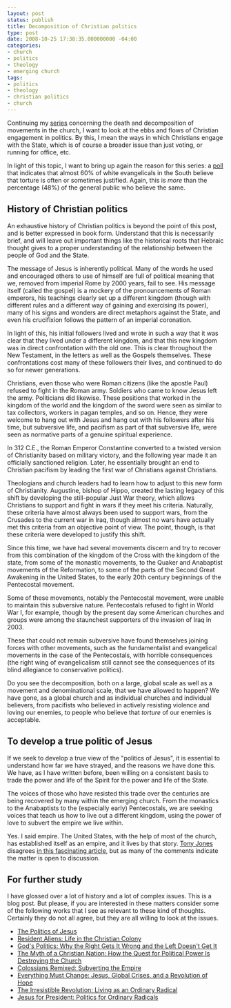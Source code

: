 ```yaml
---
layout: post
status: publish
title: Decomposition of Christian politics
type: post
date: 2008-10-25 17:38:35.000000000 -04:00
categories:
- church
- politics
- theology
- emerging church
tags:
- politics
- theology
- christian politics
- church
---
```

Continuing my <a href="http://jonathanstegall.com/2008/09/17/how-movements-decompose/">series</a> concerning the death and decomposition of movements in the church, I want to look at the ebbs and flows of Christian engagement in politics. By this, I mean the ways in which Christians engage with the State, which is of course a broader issue than just voting, or running for office, etc.

In light of this topic, I want to bring up again the reason for this series: a <a href="http://blog.faithinpubliclife.org/upload/2008/09/FPL%20Mercer%20Torture%20Poll%20Memo%20Final-no%20embargo.pdf">poll</a> that indicates that almost 60% of white evangelicals in the South believe that torture is often or sometimes justified. Again, this is <em>more</em> than the percentage (48%) of the general public who believe the same.
<h2>History of Christian politics</h2>
An exhaustive history of Christian politics is beyond the point of this post, and is better expressed in book form. Understand that this is necessarily brief, and will leave out important things like the historical roots that Hebraic thought gives to a proper understanding of the relationship between the people of God and the State.

The message of Jesus is inherently political. Many of the words he used and encouraged others to use of himself are full of political meaning that we, removed from imperial Rome by 2000 years, fail to see. His message itself (called the gospel) is a mockery of the pronouncements of Roman emperors, his teachings clearly set up a different kingdom (though with different rules and a different way of gaining and exercising its power), many of his signs and wonders are direct metaphors against the State, and even his crucifixion follows the pattern of an imperial coronation.

In light of this, his initial followers lived and wrote in such a way that it was clear that they lived under a different kingdom, and that this new kingdom was in direct confrontation with the old one. This is clear throughout the New Testament, in the letters as well as the Gospels themselves. These confrontations cost many of these followers their lives, and continued to do so for newer generations.

Christians, even those who were Roman citizens (like the apostle Paul) refused to fight in the Roman army. Soldiers who came to know Jesus left the army. Politicians did likewise. These positions that worked in the kingdom of the world and the kingdom of the sword were seen as similar to tax collectors, workers in pagan temples, and so on. Hence, they were welcome to hang out with Jesus and hang out with his followers after his time, but subversive life, and pacifism as part of that subversive life, were seen as normative parts of a genuine spiritual experience.

In 312 C.E., the Roman Emperor Constantine converted to a twisted version of Christianity based on military victory, and the following year made it an officially sanctioned religion. Later, he essentially brought an end to Christian pacifism by leading the first war of Christians against Christians.

Theologians and church leaders had to learn how to adjust to this new form of Christianity. Augustine, bishop of Hippo, created the lasting legacy of this shift by developing the still-popular Just War theory, which allows Christians to support and fight in wars if they meet his criteria. Naturally, these criteria have almost always been used to support wars, from the Crusades to the current war in Iraq, though almost no wars have actually met this criteria from an objective point of view. The point, though, is that these criteria were developed to justify this shift.

Since this time, we have had several movements discern and try to recover from this combination of the kingdom of the Cross with the kingdom of the state, from some of the monastic movements, to the Quaker and Anabaptist movements of the Reformation, to some of the parts of the Second Great Awakening in the United States, to the early 20th century beginnings of the Pentecostal movement.

Some of these movements, notably the Pentecostal movement, were unable to maintain this subversive nature. Pentecostals refused to fight in World War I, for example, though by the present day some American churches and groups were among the staunchest supporters of the invasion of Iraq in 2003.

These that could not remain subversive have found themselves joining forces with other movements, such as the fundamentalist and evangelical movements in the case of the Pentecostals, with horrible consequences (the right wing of evangelicalism still cannot see the consequences of its blind allegiance to conservative politics).

Do you see the decomposition, both on a large, global scale as well as a movement and denominational scale, that we have allowed to happen? We have gone, as a global church and as individual churches and individual believers, from pacifists who believed in actively resisting violence and loving our enemies, to people who believe that <em>torture</em> of our enemies is acceptable.
<h2>To develop a true politic of Jesus</h2>
If we seek to develop a true view of the "politics of Jesus", it is essential to understand how far we have strayed, and the reasons we have done this. We have, as I have written before, been willing on a consistent basis to trade the power and life of the Spirit for the power and life of the State.

The voices of those who have resisted this trade over the centuries are being recovered by many within the emerging church. From the monastics to the Anabaptists to the (especially early) Pentecostals, we are seeking voices that teach us how to live out a different kingdom, using the power of love to subvert the empire we live within.

Yes. I said empire. The United States, with the help of most of the church, has established itself as an empire, and it lives by that story. <a href="http://tony.net/">Tony Jones</a> disagrees <a href="http://tonyj.net/2008/10/13/the-waning-days/">in this fascinating article</a>, but as many of the comments indicate the matter is open to discussion.
<h2>For further study</h2>
I have glossed over a lot of history and a lot of complex issues. This is a blog post. But please, if you are interested in these matters consider some of the following works that I see as relevant to these kind of thoughts. Certainly they do not all agree, but they are all willing to look at the issues.
<ul>
<li><a href="http://www.amazon.com/gp/product/0802807348?ie=UTF8&amp;tag=jonathanstega-20&amp;linkCode=as2&amp;camp=1789&amp;creative=390957&amp;creativeASIN=0802807348">The Politics of Jesus</a></li>
<li><a href="http://www.amazon.com/gp/product/0687361591?ie=UTF8&amp;tag=jonathanstega-20&amp;linkCode=as2&amp;camp=1789&amp;creative=390957&amp;creativeASIN=0687361591">Resident Aliens: Life in the Christian Colony</a></li>
	<li><a href="http://www.amazon.com/gp/product/0060834471?ie=UTF8&amp;tag=jonathanstega-20&amp;linkCode=as2&amp;camp=1789&amp;creative=390957&amp;creativeASIN=0060834471">God's Politics: Why the Right Gets It Wrong and the Left Doesn't Get It</a></li>
	<li><a href="http://www.amazon.com/gp/product/0310267315?ie=UTF8&amp;tag=jonathanstega-20&amp;linkCode=as2&amp;camp=1789&amp;creative=390957&amp;creativeASIN=0310267315">The Myth of a Christian Nation: How the Quest for Political Power Is Destroying the Church</a></li>
	<li><a href="http://www.amazon.com/gp/product/0830827382?ie=UTF8&amp;tag=jonathanstega-20&amp;linkCode=as2&amp;camp=1789&amp;creative=390957&amp;creativeASIN=0830827382">Colossians Remixed: Subverting the Empire</a></li>
	<li><a href="http://www.amazon.com/gp/product/0849901839?ie=UTF8&amp;tag=jonathanstega-20&amp;linkCode=as2&amp;camp=1789&amp;creative=390957&amp;creativeASIN=0849901839">Everything Must Change: Jesus, Global Crises, and a Revolution of Hope</a></li>
	<li><a href="http://www.amazon.com/gp/product/0310266300?ie=UTF8&amp;tag=jonathanstega-20&amp;linkCode=as2&amp;camp=1789&amp;creative=390957&amp;creativeASIN=0310266300">The Irresistible Revolution: Living as an Ordinary Radical</a></li>
	<li><a href="http://www.amazon.com/gp/product/0310278422?ie=UTF8&amp;tag=jonathanstega-20&amp;linkCode=as2&amp;camp=1789&amp;creative=390957&amp;creativeASIN=0310278422">Jesus for President: Politics for Ordinary Radicals</a></li>
</ul>
